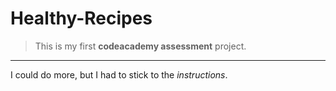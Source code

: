 # Healthy-Recipes
>This is my first **codeacademy assessment** project.
---
I could do more, but I had to stick to the *instructions*. 
